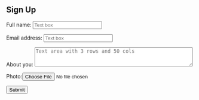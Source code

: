 
<h2>Sign Up</h2>
<form method="post" enctype="multipart/form-data" action=" https://wp.zybooks.com/form-viewer.php">
   <p><div>
     <label for="fullName">Full name:</label>
     <input type="text" id="fullName" name="fullName" required placeholder="Text box"></div>
     </p>
     <p><div>
     <label for="email">Email address:</label>
     <input type="text" id="email" name="email" required placeholder="Text box">
  </div></p>
   <p><div>
     <label for="about">About you:</label>
     <textarea id="about" name="about" placeholder="Text area with 3 rows and 50 cols" rows="3" cols="50"></textarea>
  </div></p>
   <p><div>
   <label for="picture">Photo:</label><input type="file" id="picture" name="picture"></div> 
   </div></p>
   <p><div>
     <input type="submit" value="Submit">
   </div></p>
</form>

